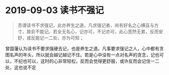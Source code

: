 # 2019-09-03 读书不强记

>吾谓读书不求强记，此亦养生之道，凡求强记者，尚有好名之心横亘与方寸，故俞不能记。若全无名心，记亦可，不记亦可，此心宽然无累，反而安舒，或反能记一二处，亦为可知；

曾国藩认为读书不要求强硬去记，也是养生之道。凡事要求强记之人，心中都有贪图名声的年头，所以就会越记越记不住。若是心中没有一点对名声的贪念，记也可以，不纪也可以，这时的心非常轻松，反而会觉得更舒服，或许反而会记住一二处，这也说不定

